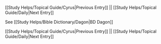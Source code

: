 [[Study Helps/Topical Guide/Cyrus|Previous Entry]]  ||  [[Study Helps/Topical Guide/Daily|Next Entry]]

 See [[Study Helps/Bible Dictionary/Dagon|BD Dagon]]

[[Study Helps/Topical Guide/Cyrus|Previous Entry]]  ||  [[Study Helps/Topical Guide/Daily|Next Entry]]